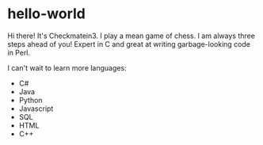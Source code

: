 # hello-world

Hi there! It's Checkmatein3. I play a mean game of chess. I am always three steps ahead of you!
Expert in C and great at writing garbage-looking code in Perl.

I can't wait to learn more languages:

- C#
- Java
- Python
- Javascript
- SQL
- HTML
- C++
